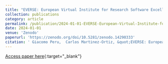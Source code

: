 ```yaml
---
title: "EVERSE: European Virtual Institute for Research Software Excellence"
collection: publications
category: article
permalink: /publication/2024-01-01-EVERSE-European-Virtual-Institute-for-Research-Software-Excellence
date: 2024-01-01
venue: 'Zenodo'
paperurl: 'https://zenodo.org/doi/10.5281/zenodo.14290333'
citation: ' Giacomo Peru,  Carlos Martinez-Ortiz, &quot;EVERSE: European Virtual Institute for Research Software Excellence.&quot; Zenodo, 2024.'
---
```

[Access paper here](https://zenodo.org/doi/10.5281/zenodo.14290333){:target="_blank"}
